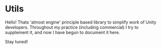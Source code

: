 # Utils
Hello! Thats 'almost engine' principle based library to simplify work of Unity developers. 
Throughout my practice (including commercial) I try to supplement it, and now I have begun to document it here. 



Stay tuned!
